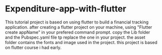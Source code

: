# Expenditure-app-with-flutter
This tutorial project is based on using flutter to build a financial tracking application.
after creating a flutter project on your machine, using "Flutter create appName" in your prefered  command prompt.
copy the Lib folder and the Pubspec.yaml file tp replace the one in your project.
the asset folder contains the fonts and image used in the project.
this project is based on flutter course i had early.
